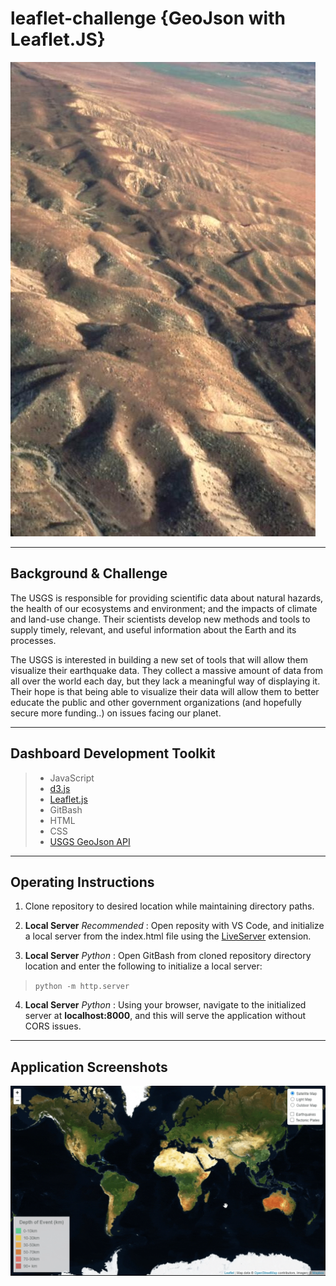 # leaflet-challenge {GeoJson with Leaflet.JS}
![](Images/san_andreas.jpg)

---
## Background & Challenge
The USGS is responsible for providing scientific data about natural hazards, the health of our ecosystems and environment; and the impacts of climate and land-use change. Their scientists develop new methods and tools to supply timely, relevant, and useful information about the Earth and its processes. 

The USGS is interested in building a new set of tools that will allow them visualize their earthquake data. They collect a massive amount of data from all over the world each day, but they lack a meaningful way of displaying it. Their hope is that being able to visualize their data will allow them to better educate the public and other government organizations (and hopefully secure more funding..) on issues facing our planet.

---
## Dashboard Development Toolkit

>* JavaScript
>* [d3.js](https://d3js.org/)
>* [Leaflet.js](https://leafletjs.com/)
>* GitBash
>* HTML
>* CSS
>* [USGS GeoJson API](https://earthquake.usgs.gov/earthquakes/feed/v1.0/geojson.php)
---
## Operating Instructions
1. Clone repository to desired location while maintaining directory paths. 

2. **Local Server** *Recommended* : Open reposity with VS Code, and initialize a local server from the index.html file using the [LiveServer](https://marketplace.visualstudio.com/items?itemName=ritwickdey.LiveServer) extension.

3. **Local Server** *Python* : Open GitBash from cloned repository directory location and enter the following to initialize a local server:

>`python -m http.server`

4. **Local Server** *Python* : Using your browser, navigate to the initialized server at **localhost:8000**, and this will serve the application without CORS issues.

---
## Application Screenshots

![](Images/map_movie.gif)
